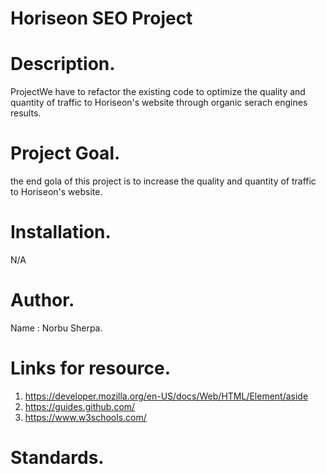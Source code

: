 # Horiseon SEO Project

# Description.
ProjectWe have to refactor the existing code to optimize the quality and quantity of traffic to Horiseon's website through organic serach engines results.

# Project Goal.
the end gola of this project is to increase the quality and quantity of traffic to Horiseon's website.

# Installation.
N/A

# Author.
Name : Norbu Sherpa.

# Links for resource.
1. https://developer.mozilla.org/en-US/docs/Web/HTML/Element/aside
2. https://guides.github.com/
3. https://www.w3schools.com/

# Standards.


